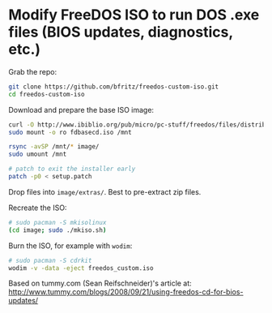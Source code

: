 # Modify FreeDOS ISO to run DOS .exe files (BIOS updates, diagnostics, etc.)

Grab the repo:

```sh
git clone https://github.com/bfritz/freedos-custom-iso.git
cd freedos-custom-iso
```

Download and prepare the base ISO image:

```sh
curl -O http://www.ibiblio.org/pub/micro/pc-stuff/freedos/files/distributions/1.0/fdbasecd.iso
sudo mount -o ro fdbasecd.iso /mnt

rsync -avSP /mnt/* image/
sudo umount /mnt

# patch to exit the installer early
patch -p0 < setup.patch
```

Drop files into `image/extras/`.  Best to pre-extract zip files.

Recreate the ISO:

```sh
# sudo pacman -S mkisolinux
(cd image; sudo ./mkiso.sh)
```

Burn the ISO, for example with `wodim`:

```sh
# sudo pacman -S cdrkit
wodim -v -data -eject freedos_custom.iso
```

Based on tummy.com (Sean Reifschneider)'s article at:
http://www.tummy.com/blogs/2008/09/21/using-freedos-cd-for-bios-updates/
